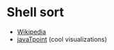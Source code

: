 # Shell sort
* [Wikipedia](https://en.wikipedia.org/wiki/Shellsort)
* [javaTpoint](https://www.javatpoint.com/shell-sort) (cool visualizations)